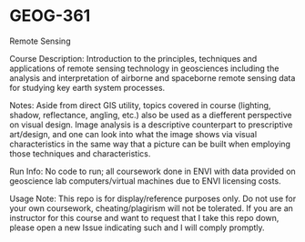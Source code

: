 # GEOG-361
Remote Sensing

Course Description: Introduction to the principles, techniques and applications of remote sensing technology in geosciences including the analysis and interpretation of airborne and spaceborne remote sensing data for studying key earth system processes.  

Notes: Aside from direct GIS utility, topics covered in course (lighting, shadow, reflectance, angling, etc.) also be used as a diefferent perspective on visual design. Image analysis is a descriptive counterpart to prescriptive art/design, and one can look into what the image shows via visual characteristics in the same way that a picture can be built when employing those techniques and characteristics.

Run Info: No code to run; all coursework done in ENVI with data provided on geoscience lab computers/virtual machines due to ENVI licensing costs.

Usage Note: This repo is for display/reference purposes only. Do not use for your own coursework, cheating/plagirism will not be tolerated. If you are an instructor for this course and want to request that I take this repo down, please open a new Issue indicating such and I will comply promptly. 
